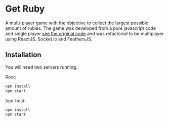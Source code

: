 # Get Ruby

A multi-player game with the objective to collect the largest possible amount of rubies. The game was developed from a pure javascript code and single player [see the original code](https://github.com/lostdecade/simple_canvas_game) and was refactored to be multiplayer using ReactJS, Socket.io and FeathersJS.

## Installation

You will need two servers running.

Root:
```bash
npm install
npm start
```

/api-host:
```bash
npm install
npm start
```

